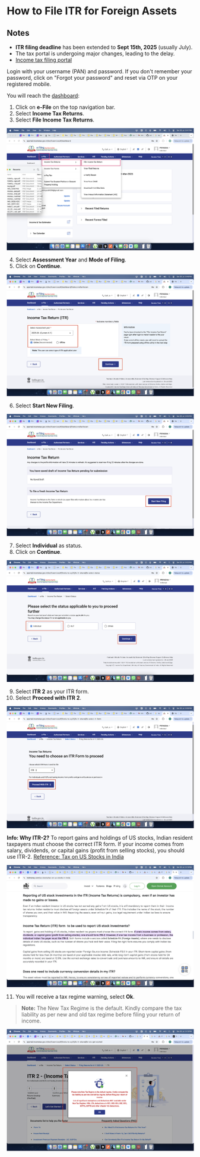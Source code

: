 # How to File ITR for Foreign Assets

## Notes
- **ITR filing deadline** has been extended to **Sept 15th, 2025** (usually July).
- The tax portal is undergoing major changes, leading to the delay.
- [Income tax filing portal](https://eportal.incometax.gov.in/iec/foservices/#/login)

Login with your username (PAN) and password. If you don't remember your password, click on "Forgot your password" and reset via OTP on your registered mobile.

You will reach the [dashboard](https://eportal.incometax.gov.in/iec/foservices/#/dashboard):

1. Click on **e-File** on the top navigation bar.
2. Select **Income Tax Returns**.
3. Select **File Income Tax Returns**.

![Dashboard](screenshots/dashboard.png)

4. Select **Assessment Year** and **Mode of Filing**.
5. Click on **Continue**.

![Select Assessment Year](screenshots/select-assessment-year.png)

6. Select **Start New Filing**.

![Start New Filing](screenshots/start-new-filing.png)

7. Select **Individual** as status.
8. Click on **Continue**.

![Select Status](screenshots/select-status.png)

9. Select **ITR 2** as your ITR form.
10. Select **Proceed with ITR 2**.

![Proceed with ITR 2](screenshots/proceed-with-itr2.png)

**Info: Why ITR-2?**
To report gains and holdings of US stocks, Indian resident taxpayers must choose the correct ITR form. If your income comes from salary, dividends, or capital gains (profit from selling stocks), you should use ITR-2.
[Reference: Tax on US Stocks in India](https://www.indmoney.com/us-stocks/tax-on-us-stocks-in-india)

![ITR 2 Reference](screenshots/itr2-reference.png)

11. You will receive a tax regime warning, select **Ok**.

> **Note:** The New Tax Regime is the default. Kindly compare the tax liability as per new and old tax regime before filing your return of income.

![Tax Regime Warning](screenshots/tax-regime-warning.png)
